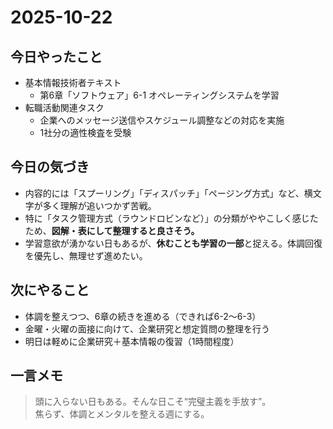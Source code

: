 # 2025-10-22

## 今日やったこと
- 基本情報技術者テキスト  
  - 第6章「ソフトウェア」6-1 オペレーティングシステムを学習  
- 転職活動関連タスク  
  - 企業へのメッセージ送信やスケジュール調整などの対応を実施  
  - 1社分の適性検査を受験  

## 今日の気づき
- 内容的には「スプーリング」「ディスパッチ」「ページング方式」など、横文字が多く理解が追いつかず苦戦。  
- 特に「タスク管理方式（ラウンドロビンなど）」の分類がややこしく感じたため、**図解・表にして整理すると良さそう。**  
- 学習意欲が湧かない日もあるが、**休むことも学習の一部**と捉える。体調回復を優先し、無理せず進めたい。  

## 次にやること
- 体調を整えつつ、6章の続きを進める（できれば6-2〜6-3）  
- 金曜・火曜の面接に向けて、企業研究と想定質問の整理を行う  
- 明日は軽めに企業研究＋基本情報の復習（1時間程度）  

## 一言メモ
> 頭に入らない日もある。そんな日こそ“完璧主義を手放す”。  
> 焦らず、体調とメンタルを整える週にする。
